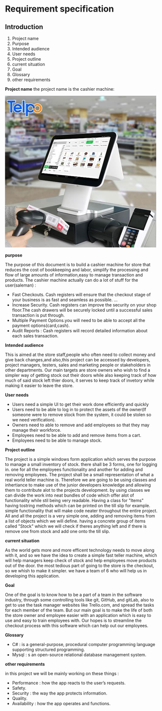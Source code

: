 Requirement specification
========
## Introduction
1. Project name
2. Purpose
3. Intended audience
4. User needs 
5. Project outline 
6. current situation 
7. Goal  
8. Glossary
9. other requirements

__Project name__
the project name is the cashier machine: 

![cashier machine](/images/cashier.jpg)

__purpose__

The purpose of this document is to build a cashier machine for store that reduces the cost of bookkeeping and labor, simplify the processing and flow of large amounts of information,easy to manage transaction and products.
The cashier machine actually can do a lot of stuff for the user(saleman) : 
* Fast Checkouts. Cash registers will ensure that the checkout stage of your business is as fast and seamless as possible. ...
* Increase Security. Cash registers can improve the security on your shop floor.The cash drawers will be securely locked until a successful sales transaction is put through.
* Multiple Payment Options.you will need to be able to accept all the payment options(card,cash).
* Audit Reports : Cash registers will record detailed information about each sales transaction.

__Intended audience__

This is aimed at the store staff,people who often need to collect money and give back changes,and also,this project can be accessed by developers, project managers, testers, sales and marketing people or stakeholders in other departments. Our main targets are store owners who wish to find a simpler way of getting stock out their doors while also keeping track of how much of said stock left thier doors, it serves to keep track of invetory while making it easier to leave the store.

__User needs__

* Users need a simple UI to get their work done efficiently and quickly
* Users need to be able to log in to protect the assets of the owner(If someone were to remove stock from the system, it could be stolen so we need verification).
* Owners need to able to remove and add employees so that they may manage their workforce.
* Employees need to be able to add and remove items from a cart.
* Employees need to be able to manage stock.

__Project outline__

The project is a simple windows form application which serves the purpose to manage a small inventory of stock. there shall be 3 forms, one for logging in. one for all the employees functionality and another for adding and removing employees. The project shall be a small representation of what a real world teller machine is. Therefore we are going to be using classes and inhertiance to make use of the junior developers knowledge and allowing them to contribute alot to the projects development. by using classes we can divide the work into neat bundles of code which offer alot of functionality while stil being very readable. Having a class for "Items" having tostring methods which can be printed on the till slip for example. simple functionality that will make code neater throughout the entire project. All and all the project is a very simple one, adding and removing items from a list of objects which we will define. having a concrete group of items called "Stock" which we will check if theres anything left and if there is remove one from stock and add one onto the till slip. 

__current situation__

As the world gets more and more efficent technology needs to move along with it, and so we have the idea to create a simple fast teller machine, which will help managers keep check of stock and help employees move products out of the door. the most tedious part of going to the store is the checkout, so we whish to make it simpler. we have a team of 6 who will help us in developing this application. 

__Goal__

One of the goal is to know how to be a part of a team in the software industry, through some controlling tools like git, GitHub, and gitLab, also to get to use the task manager websites like Trello.com, and spread the tasks for each member of the team. But our main goal is to make the life of both the store owner and employee easier with an application which is easy to use and easy to train employees with. Our hopes is to streamline the checkout process with this software which can help out our employees.

__Glossary__

 * C# : is a general-purpose, procedural computer programming language supporting structured programming.
 * Mysql : s an open-source relational database management system.

__other requirements__

in this project we will be mainly working on these things : 
* Performance : how the app reacts to the user’s requests.
* Safety.
* Security :  the way the app protects information.
* Quality.
* Availability : how the app operates and functions.
